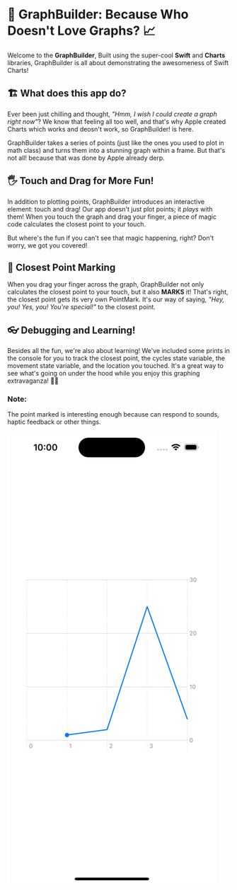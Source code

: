 # 🚀 GraphBuilder: Because Who Doesn't Love Graphs? 📈

Welcome to the **GraphBuilder**, Built using the super-cool **Swift** and **Charts** libraries, GraphBuilder is all about demonstrating the awesomeness of Swift Charts!

## 🏗️ What does this app do?

Ever been just chilling and thought, *"Hmm, I wish I could create a graph right now"*? We know that feeling all too well, and that's why Apple created Charts which works and deosn't work, so GraphBuilder! is here.

GraphBuilder takes a series of points (just like the ones you used to plot in math class) and turns them into a stunning graph within a frame. But that's not all! because that was done by Apple already derp.

## 🖐️ Touch and Drag for More Fun!

In addition to plotting points, GraphBuilder introduces an interactive element: touch and drag! Our app doesn't just plot points; it *plays* with them! When you touch the graph and drag your finger, a piece of magic code calculates the closest point to your touch.

But where's the fun if you can't see that magic happening, right? Don't worry, we got you covered!

## 🎯 Closest Point Marking

When you drag your finger across the graph, GraphBuilder not only calculates the closest point to your touch, but it also **MARKS** it! That's right, the closest point gets its very own PointMark. It's our way of saying, *"Hey, you! Yes, you! You're special!"* to the closest point.

## 👓 Debugging and Learning!

Besides all the fun, we're also about learning! We've included some prints in the console for you to track the closest point, the cycles state variable, the movement state variable, and the location you touched. It's a great way to see what's going on under the hood while you enjoy this graphing extravaganza! 🎉🚀



### Note:
The point marked is interesting enough because can respond to sounds, haptic feedback or other things. 


![](https://github.com/adl-jinx/GraphBuild/blob/main/iphone%20Graph%20Gif.gif)
